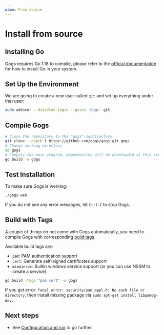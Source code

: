 ```yaml
---
name: From source
---
```


# Install from source

## Installing Go

Gogs requires Go 1.18 to compile, please refer to the [official documentation](https://golang.org/doc/install) for how to install Go in your system.

## Set Up the Environment

We are going to create a new user called `git` and set up everything under that user:

```sh
sudo adduser --disabled-login --gecos 'Gogs' git
```

## Compile Gogs

```sh
# Clone the repository to the "gogs" subdirectory
git clone --depth 1 https://github.com/gogs/gogs.git gogs
# Change working directory
cd gogs
# Compile the main program, dependencies will be downloaded at this step
go build -o gogs
```

## Test Installation

To make sure Gogs is working:

```sh
./gogs web
```

If you do not see any error messages, hit `Ctrl-C` to stop Gogs.

## Build with Tags

A couple of things do not come with Gogs automatically, you need to compile Gogs with corresponding [build tags](https://golang.org/pkg/go/build/#hdr-Build_Constraints).

Available build tags are:

- `pam`: PAM authentication support
- `cert`: Generate self-signed certificates support
- `minwinsvc`: Builtin windows service support (or you can use NSSM to create a service)

```sh
go build -tags "pam cert" -o gogs
```

If you get error: `fatal error: security/pam_appl.h: No such file or directory`, then install missing package via `sudo apt-get install libpam0g-dev`.

## Next steps

- See [Configuration and run](/docs/installation/configuration_and_run) to go further.
